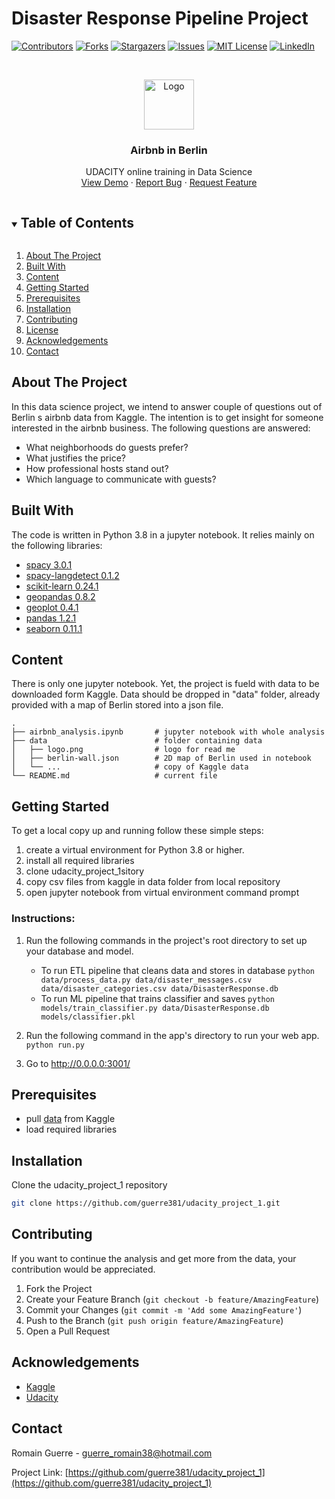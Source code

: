 # Disaster Response Pipeline Project
<!-- PROJECT SHIELDS -->

[![Contributors][contributors-shield]][contributors-url]
[![Forks][forks-shield]][forks-url]
[![Stargazers][stars-shield]][stars-url]
[![Issues][issues-shield]][issues-url]
[![MIT License][license-shield]][license-url]
[![LinkedIn][linkedin-shield]][linkedin-url]


<!-- PROJECT LOGO -->
<br />
<p align="center">
  <a href="https://github.com/guerre381/udacity_project_1">
    <img src="data/logo.png" alt="Logo" width="80" height="80">
  </a>

  <h3 align="center">Airbnb in Berlin</h3>

  <p align="center">
    UDACITY online training in Data Science  
    <br />
    <a href="https://github.com/guerre381/udacity_project_1">View Demo</a>
    ·
    <a href="https://github.com/guerre381/udacity_project_1/issues">Report Bug</a>
    ·
    <a href="https://github.com/guerre381/udacity_project_1/issues">Request Feature</a>
  </p>
</p>



<!-- TABLE OF CONTENTS -->
<details open="open">
  <summary><h2 style="display: inline-block">Table of Contents</h2></summary>
  <ol>
    <li><a href="#about-the-project">About The Project</a></li>
    <li><a href="#built-with">Built With</a></li>
    <li><a href="#content">Content</a></li>
    <li><a href="#getting-started">Getting Started</a></li>
    <li><a href="#prerequisites">Prerequisites</a></li>
    <li><a href="#installation">Installation</a></li>
    <li><a href="#contributing">Contributing</a></li>
    <li><a href="#license">License</a></li>
     <li><a href="#acknowledgements">Acknowledgements</a></li>
    <li><a href="#contact">Contact</a></li>
  </ol>
</details>

<!-- ABOUT THE PROJECT -->
## About The Project

In this data science project, we intend to answer couple of questions out of Berlin s airbnb data from Kaggle.
The intention is to get insight for someone interested in the airbnb business. 
The following questions are answered:

* What neighborhoods do guests prefer?
* What justifies the price?
* How professional hosts stand out?
* Which language to communicate with guests?


## Built With
The code is written in Python 3.8 in a jupyter notebook. 
It relies mainly on the following libraries:

* [spacy 3.0.1](https://spacy.io/)
* [spacy-langdetect 0.1.2](https://spacy.io/universe/project/spacy-langdetect)
* [scikit-learn 0.24.1](https://scikit-learn.org/stable/)
* [geopandas 0.8.2 ](https://geopandas.org/install.html)
* [geoplot 0.4.1](https://residentmario.github.io/geoplot/index.html)
* [pandas 1.2.1](https://pandas.pydata.org/)
* [seaborn 0.11.1](https://seaborn.pydata.org/)

<!-- Content -->
## Content
There is only one jupyter notebook. Yet, the project is fueld with data to be downloaded form Kaggle.
Data should be dropped in "data" folder, already provided with a map of Berlin stored into a json file.

 
    .
    ├── airbnb_analysis.ipynb       # jupyter notebook with whole analysis
    ├── data                        # folder containing data 
    │   ├── logo.png                # logo for read me
    │   ├── berlin-wall.json        # 2D map of Berlin used in notebook
    │   └── ...                     # copy of Kaggle data
    └── README.md                   # current file

<!-- GETTING STARTED -->
## Getting Started

To get a local copy up and running follow these simple steps:
1. create a virtual environment for Python 3.8 or higher.
2. install all required libraries
2. clone udacity_project_1sitory
3. copy csv files from kaggle in data folder from local repository
4. open jupyter notebook from virtual environment command prompt

### Instructions:
1. Run the following commands in the project's root directory to set up your database and model.

    - To run ETL pipeline that cleans data and stores in database
        `python data/process_data.py data/disaster_messages.csv data/disaster_categories.csv data/DisasterResponse.db`
    - To run ML pipeline that trains classifier and saves
        `python models/train_classifier.py data/DisasterResponse.db models/classifier.pkl`

2. Run the following command in the app's directory to run your web app.
    `python run.py`

3. Go to http://0.0.0.0:3001/

<!-- PREREQUISITES -->
## Prerequisites

* pull [data](https://www.kaggle.com/brittabettendorf/berlin-airbnb-data) from Kaggle
* load required libraries

<!-- INSTALLATION -->
## Installation

Clone the udacity_project_1 repository
   ```sh
   git clone https://github.com/guerre381/udacity_project_1.git
   ```

<!-- CONTRIBUTING -->
## Contributing

If you want to continue the analysis and get more from the data, your contribution would be appreciated.

1. Fork the Project
2. Create your Feature Branch (`git checkout -b feature/AmazingFeature`)
3. Commit your Changes (`git commit -m 'Add some AmazingFeature'`)
4. Push to the Branch (`git push origin feature/AmazingFeature`)
5. Open a Pull Request

<!-- CONTRIBUTING -->
## Acknowledgements
* [Kaggle](https://www.kaggle.com/)
* [Udacity](https://www.udacity.com/)

<!-- CONTACT -->
## Contact

Romain Guerre - guerre_romain38@hotmail.com

Project Link: [https://github.com/guerre381/udacity_project_1](https://github.com/guerre381/udacity_project_1)


[contributors-shield]: https://img.shields.io/github/contributors/guerre381/udacity_project_1.svg?style=for-the-badge
[contributors-url]: https://github.com/guerre381/udacity_project_1/graphs/contributors
[forks-shield]: https://img.shields.io/github/forks/guerre381/udacity_project_1.svg?style=for-the-badge
[forks-url]: https://github.com/guerre381/udacity_project_1/network/members
[stars-shield]: https://img.shields.io/github/stars/guerre381/udacity_project_1.svg?style=for-the-badge
[stars-url]: https://github.com/guerre381/udacity_project_1/stargazers
[issues-shield]: https://img.shields.io/github/issues/guerre381/udacity_project_1.svg?style=for-the-badge
[issues-url]: https://github.com/guerre381/udacity_project_1/issues
[license-shield]: https://img.shields.io/github/license/guerre381/udacity_project_1.svg?style=for-the-badge
[license-url]: https://github.com/guerre381/udacity_project_1/blob/master/LICENSE.txt
[linkedin-shield]: https://img.shields.io/badge/-LinkedIn-black.svg?style=for-the-badge&logo=linkedin&colorB=555
[linkedin-url]: https://www.linkedin.com/in/romain-guerre-14b4a891/


